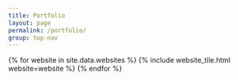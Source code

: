 ```yaml
---
title: Portfolio
layout: page
permalink: /portfolio/
group: top-nav
---
```


<div class='flex-container 3col' >
	{% for website in site.data.websites %} 
	{% include website_tile.html website=website %}
	{% endfor %}
</div>

<!--<script src='{{site.baseurl}}/js/portfolio.js'></script>-->


